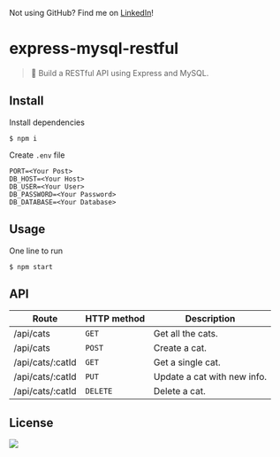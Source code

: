 Not using GitHub? Find me on [LinkedIn](https://www.linkedin.com/in/cuong9/)!
# express-mysql-restful

> 💉 Build a RESTful API using Express and MySQL.

## Install

Install dependencies
```
$ npm i
```
Create `.env` file
```
PORT=<Your Post>
DB_HOST=<Your Host>
DB_USER=<Your User>
DB_PASSWORD=<Your Password>
DB_DATABASE=<Your Database>
```

## Usage

One line to run
```
$ npm start
```

## API

| Route            | HTTP method | Description                 |
|------------------|-------------|-----------------------------|
| /api/cats        | `GET`       | Get all the cats.           |
| /api/cats        | `POST`      | Create a cat.               |
| /api/cats/:catId | `GET`       | Get a single cat.           |
| /api/cats/:catId | `PUT`       | Update a cat with new info. |
| /api/cats/:catId | `DELETE`    | Delete a cat.               |

## License

![](https://img.shields.io/github/license/cuongw/express-mysql-restful.svg?style=flat-square)

